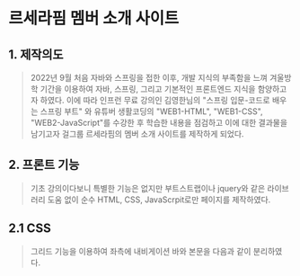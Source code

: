# 르세라핌 멤버 소개 사이트
## 1. 제작의도
>  2022년 9월 처음 자바와 스프링을 접한 이후, 개발 지식의 부족함을 느껴 겨울방학 기간을 이용하여 자바, 스프링, 그리고 기본적인 프론트엔드 지식을 함양하고자 하였다. 이에 따라 인프런 무료 강의인 김영한님의 "스프링 입문-코드로 배우는 스프링 부트" 와 유튜버 생활코딩의 "WEB1-HTML", "WEB1-CSS", "WEB2-JavaScript"를 수강한 후 학습한 내용을 점검하고 이에 대한 결과물을 남기고자 걸그룹 르세라핌의 멤버 소개 사이트를 제작하게 되었다. 
## 2. 프론트 기능
> 기초 강의이다보니 특별한 기능은 없지만 부트스트랩이나 jquery와 같은 라이브러리 도움 없이 순수 HTML, CSS, JavaScrpit로만 페이지를 제작하였다.
## 2.1 CSS
> 그리드 기능을 이용하여 좌측에 내비게이션 바와 본문을 다음과 같이 분리하였다. 
